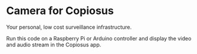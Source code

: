 # Camera for Copiosus
Your personal, low cost surveillance infrastructure.

Run this code on a Raspberry Pi or Arduino controller and display the video and audio stream in the Copiosus app.

